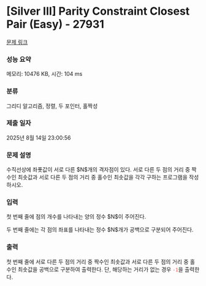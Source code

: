 # [Silver III] Parity Constraint Closest Pair (Easy) - 27931 

[문제 링크](https://www.acmicpc.net/problem/27931) 

### 성능 요약

메모리: 10476 KB, 시간: 104 ms

### 분류

그리디 알고리즘, 정렬, 두 포인터, 홀짝성

### 제출 일자

2025년 8월 14일 23:00:56

### 문제 설명

<p>수직선상에 좌푯값이 서로 다른 $N$개의 격자점이 있다. 서로 다른 두 점의 거리 중 짝수인 최솟값과 서로 다른 두 점의 거리 중 홀수인 최솟값을 각각 구하는 프로그램을 작성하시오.</p>

### 입력 

 <p>첫 번째 줄에 점의 개수를 나타내는 양의 정수 $N$이 주어진다.</p>

<p>두 번째 줄에는 각 점의 좌표를 나타내는 정수 $N$개가 공백으로 구분되어 주어진다. </p>

### 출력 

 <p>첫 번째 줄에 서로 다른 두 점의 거리 중 짝수인 최솟값과 서로 다른 두 점의 거리 중 홀수인 최솟값을 공백으로 구분하여 출력한다. 단, 해당하는 거리가 없는 경우 <span style="color:#e74c3c;"><code>-1</code></span>을 출력한다.</p>

